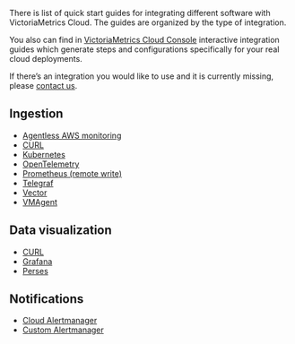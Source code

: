 There is list of quick start guides for integrating different software with VictoriaMetrics Cloud. 
The guides are organized by the type of integration.

You also can find in [VictoriaMetrics Cloud Console](https://cloud.victoriametrics.com/integrations/) interactive integration guides which generate steps and configurations specifically for your real cloud deployments.

If there’s an integration you would like to use and it is currently missing, please [contact us](mailto:support-cloud@victoriametrics.com).

## Ingestion

- [Agentless AWS monitoring](cloudwatch.md)
- [CURL](curl.md)
- [Kubernetes](kubernetes.md)
- [OpenTelemetry](opentelemetry.md)
- [Prometheus (remote write)](prometheus.md)
- [Telegraf](telegraf.md)
- [Vector](vector.md)
- [VMAgent](vmagent.md)

## Data visualization

- [CURL](curl.md)
- [Grafana](grafana.md)
- [Perses](perses.md)

## Notifications

- [Cloud Alertmanager](cloud-alertmanager.md)
- [Custom Alertmanager](custom-alertmanager.md)
